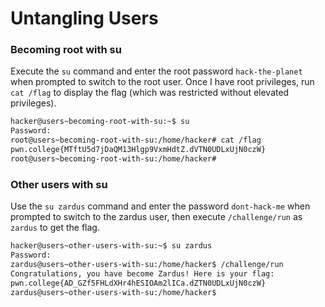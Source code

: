 # Untangling Users

### Becoming root with su
Execute the `su` command and enter the root password `hack-the-planet` when prompted to switch to the root user. Once I have root privileges, run `cat /flag` to display the flag (which was restricted without elevated privileges).
```bash
hacker@users~becoming-root-with-su:~$ su
Password: 
root@users~becoming-root-with-su:/home/hacker# cat /flag
pwn.college{MTftU5d7jDaQM13Hlgp9VxmHdtZ.dVTN0UDLxUjN0czW}
root@users~becoming-root-with-su:/home/hacker# 
```

### Other users with su
Use the `su zardus` command and enter the password `dont-hack-me` when prompted to switch to the zardus user, then execute `/challenge/run` as `zardus` to get the flag.
```bash
hacker@users~other-users-with-su:~$ su zardus
Password: 
zardus@users~other-users-with-su:/home/hacker$ /challenge/run
Congratulations, you have become Zardus! Here is your flag:
pwn.college{AD_GZf5FHLdXHr4hESIOAm2lICa.dZTN0UDLxUjN0czW}
zardus@users~other-users-with-su:/home/hacker$ 
```
